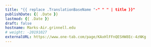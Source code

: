 ```yaml
---
title: "{{ replace .TranslationBaseName "-" " " | title }}"
publishDate: {{ .Date }}
lastmod: {{ .Date }}
draft: false
hostname: Marks-Air.grinnell.edu
# weight: -20191027
externalURL: https://www.one-tab.com/page/KAxHlFFnQESHW8Ec-4zNKg
---
```

